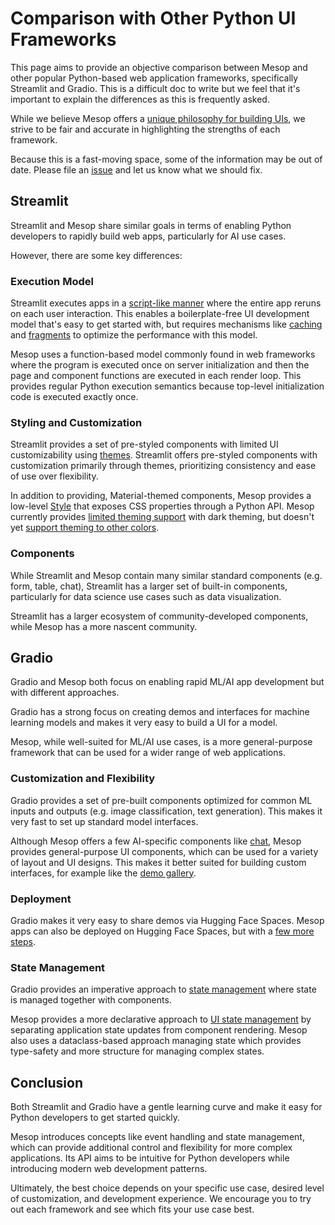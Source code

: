 # Comparison with Other Python UI Frameworks

This page aims to provide an objective comparison between Mesop and other popular Python-based web application frameworks, specifically Streamlit and Gradio. This is a difficult doc to write but we feel that it's important to explain the differences as this is frequently asked.

 While we believe Mesop offers a [unique philosophy for building UIs](https://google.github.io/mesop/blog/2024/05/13/why-mesop/), we strive to be fair and accurate in highlighting the strengths of each framework.

 Because this is a fast-moving space, some of the information may be out of date. Please file an [issue](https://github.com/google/mesop/issues/new/choose) and let us know what we should fix.

## Streamlit

Streamlit and Mesop share similar goals in terms of enabling Python developers to rapidly build web apps, particularly for AI use cases.

However, there are some key differences:

### Execution Model

Streamlit executes apps in a [script-like manner](https://docs.streamlit.io/get-started/fundamentals/main-concepts#data-flow) where the entire app reruns on each user interaction. This enables a boilerplate-free UI development model that's easy to get started with, but requires mechanisms like [caching](https://docs.streamlit.io/develop/concepts/architecture/caching) and [fragments](https://docs.streamlit.io/develop/concepts/architecture/fragments) to optimize the performance with this model.

Mesop uses a function-based model commonly found in web frameworks where the program is executed once on server initialization and then the page and component functions are executed in each render loop. This provides regular Python execution semantics because top-level initialization code is executed exactly once.

### Styling and Customization

Streamlit provides a set of pre-styled components with limited UI customizability using [themes](https://docs.streamlit.io/develop/concepts/configuration/theming). Streamlit offers pre-styled components with customization primarily through themes, prioritizing consistency and ease of use over flexibility.

In addition to providing, Material-themed components, Mesop provides a low-level [Style](./api/style.md) that exposes CSS properties through a Python API. Mesop currently provides [limited theming support](./guides/theming.md) with dark theming, but doesn't yet [support theming to other colors](https://github.com/google/mesop/issues/669).

### Components

While Streamlit and Mesop contain many similar standard components (e.g. form, table, chat), Streamlit has a larger set of built-in components, particularly for data science use cases such as data visualization.

Streamlit has a larger ecosystem of community-developed components, while Mesop has a more nascent community.

## Gradio

Gradio and Mesop both focus on enabling rapid ML/AI app development but with different approaches.

Gradio has a strong focus on creating demos and interfaces for machine learning models and makes it very easy to build a UI for a model.

Mesop, while well-suited for ML/AI use cases, is a more general-purpose framework that can be used for a wider range of web applications.

### Customization and Flexibility

Gradio provides a set of pre-built components optimized for common ML inputs and outputs (e.g. image classification, text generation). This makes it very fast to set up standard model interfaces.

Although Mesop offers a few AI-specific components like [chat](./components/chat.md), Mesop provides general-purpose UI components, which can be used for a variety of layout and UI designs. This makes it better suited for building custom interfaces, for example like the [demo gallery](https://google.github.io/mesop/demo/).

### Deployment

Gradio makes it very easy to share demos via Hugging Face Spaces. Mesop apps can also be deployed on Hugging Face Spaces, but with a [few more steps](./guides/deployment.md#hugging-face-spaces).

### State Management

Gradio provides an imperative approach to [state management](https://www.gradio.app/guides/state-in-blocks) where state is managed together with components.

Mesop provides a more declarative approach to [UI state management](guides/state_management.md) by separating application state updates from component rendering. Mesop also uses a dataclass-based approach managing state which provides type-safety and more structure for managing complex states.

## Conclusion

Both Streamlit and Gradio have a gentle learning curve and make it easy for Python developers to get started quickly.

Mesop introduces concepts like event handling and state management, which can provide additional control and flexibility for more complex applications. Its API aims to be intuitive for Python developers while introducing modern web development patterns.

Ultimately, the best choice depends on your specific use case, desired level of customization, and development experience. We encourage you to try out each framework and see which fits your use case best.
